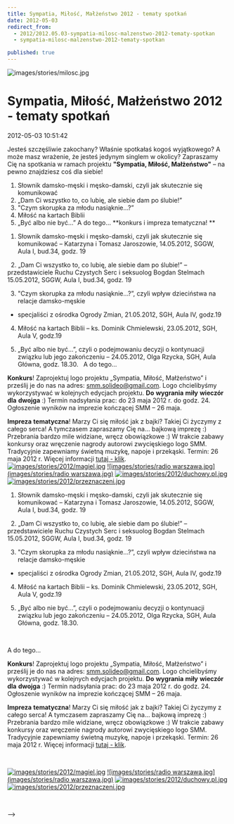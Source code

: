 ```yaml
---
title: Sympatia, Miłość, Małżeństwo 2012 - tematy spotkań
date: 2012-05-03
redirect_from: 
  - 2012/2012.05.03-sympatia-milosc-malzenstwo-2012-tematy-spotkan
  - sympatia-milosc-malzenstwo-2012-tematy-spotkan

published: true
---
```



![images/stories/milosc.jpg](images/stories/milosc.jpg)

# Sympatia, Miłość, Małżeństwo 2012 - tematy spotkań

<time>2012-05-03 10:51:42</time>



Jesteś szczęśliwie zakochany? 
Właśnie spotkałaś kogoś wyjątkowego? 
A może masz wrażenie, że jesteś jedynym singlem w okolicy? 
Zapraszamy Cię na spotkania w ramach projektu **"Sympatia, Miłość, Małżeństwo"** – na pewno znajdziesz coś dla siebie!
1. Słownik damsko-męski i męsko-damski, czyli jak skutecznie się
komunikować 
2. „Dam Ci wszystko to, co lubię, ale siebie dam po ślubie!” 
3. "Czym skorupka za młodu nasiąknie…?”
4. Miłość na kartach Biblii 
5. „Być albo nie być…”
A do tego… **konkurs i impreza tematyczna!
**
 

<!--{{intro-break}}-->
1. Słownik damsko-męski i męsko-damski, czyli jak skutecznie się komunikować 
– Katarzyna i Tomasz Jaroszowie, 
14.05.2012, SGGW,
Aula I, bud.34, godz. 19

 
2. „Dam Ci wszystko to, co lubię, ale siebie dam po ślubie!” 
– przedstawiciele Ruchu Czystych Serc i seksuolog Bogdan Stelmach 
15.05.2012, SGGW, 
Aula I, bud.34, godz. 19

3. "Czym skorupka za młodu nasiąknie…?”, czyli wpływ dzieciństwa na relacje damsko-męskie 
- specjaliści z ośrodka Ogrody Zmian, 
21.05.2012, SGH, Aula IV, godz.19

4. Miłość na kartach Biblii 
– ks. Dominik Chmielewski, 
23.05.2012, SGH,
Aula V, godz.19

5. „Być albo nie być…”, czyli o podejmowaniu decyzji o kontynuacji związku lub jego zakończeniu 
– 24.05.2012, Olga Rzycka, 
SGH, Aula Główna, godz. 18.30.
 
A do tego…

**Konkurs**!
Zaprojektuj logo projektu „Sympatia, Miłość, Małżeństwo” i prześlij je do nas na
adres: smm.solideo@gmail.com. Logo chcielibyśmy wykorzystywać w kolejnych
edycjach projektu. **Do** **wygrania** **miły** **wieczór** **dla** **dwojga** :)
Termin nadsyłania prac: do 23 maja 2012 r. do godz. 24. Ogłoszenie wyników na
imprezie kończącej SMM – 26 maja.

**Impreza** **tematyczna**!
Marzy Ci się miłość jak z bajki? Takiej Ci życzymy z całego serca! A tymczasem
zapraszamy Cię na… bajkową imprezę :) Przebrania bardzo mile widziane, wręcz
obowiązkowe :)
W trakcie zabawy konkursy oraz wręczenie nagrody autorowi zwycięskiego 
logo
SMM. Tradycyjnie zapewniamy świetną muzykę, napoje i przekąski. Termin: 26
maja 2012 r.
Więcej informacji [tutaj - klik](component/content/article/36-aktualnosci/1110-smm-bajkowa-impreza).
 
[](http://www.magiel.waw.pl)
[![images/stories/2012/magiel.jpg](images/stories/2012/magiel.jpg)](http://www.magiel.waw.pl)[](http://radiowarszawa.com.pl/)
[![images/stories/radio warszawa.jpg](images/stories/radio warszawa.jpg)](http://radiowarszawa.com.pl/)[](http://www.duchowy.pl)
[![images/stories/2012/duchowy.pl.jpg](images/stories/2012/duchowy.pl.jpg)](http://www.duchowy.pl)[](http://www.przeznaczeni.pl)
[![images/stories/2012/przeznaczeni.jpg](images/stories/2012/przeznaczeni.jpg)](http://www.przeznaczeni.pl)
 


<!--CONTENT FROM OLD SERVER (jos before 2013): 

Jesteś szczęśliwie zakochany? 
Właśnie spotkałaś kogoś wyjątkowego? 
A może masz wrażenie, że jesteś jedynym singlem w okolicy? 
Zapraszamy Cię na spotkania w ramach projektu **"Sympatia, Miłość, Małżeństwo"** – na pewno znajdziesz coś dla siebie!


1. Słownik damsko-męski i męsko-damski, czyli jak skutecznie się
komunikować 
2. „Dam Ci wszystko to, co lubię, ale siebie dam po ślubie!” 
3. "Czym skorupka za młodu nasiąknie…?”
4. Miłość na kartach Biblii 
5. „Być albo nie być…”


A do tego… **konkurs i impreza tematyczna!
**


 


<!--{{intro-break}}-->

1. Słownik damsko-męski i męsko-damski, czyli jak skutecznie się komunikować 
– Katarzyna i Tomasz Jaroszowie, 
14.05.2012, SGGW,
Aula I, bud.34, godz. 19

 
2. „Dam Ci wszystko to, co lubię, ale siebie dam po ślubie!” 
– przedstawiciele Ruchu Czystych Serc i seksuolog Bogdan Stelmach 
15.05.2012, SGGW, 
Aula I, bud.34, godz. 19

3. "Czym skorupka za młodu nasiąknie…?”, czyli wpływ dzieciństwa na relacje damsko-męskie 
- specjaliści z ośrodka Ogrody Zmian, 
21.05.2012, SGH, Aula IV, godz.19

4. Miłość na kartach Biblii 
– ks. Dominik Chmielewski, 
23.05.2012, SGH,
Aula V, godz.19

5. „Być albo nie być…”, czyli o podejmowaniu decyzji o kontynuacji związku lub jego zakończeniu 
– 24.05.2012, Olga Rzycka, 
SGH, Aula Główna, godz. 18.30.


 


A do tego…

**Konkurs**!
Zaprojektuj logo projektu „Sympatia, Miłość, Małżeństwo” i prześlij je do nas na
adres: smm.solideo@gmail.com. Logo chcielibyśmy wykorzystywać w kolejnych
edycjach projektu. **Do** **wygrania** **miły** **wieczór** **dla** **dwojga** :)
Termin nadsyłania prac: do 23 maja 2012 r. do godz. 24. Ogłoszenie wyników na
imprezie kończącej SMM – 26 maja.

**Impreza** **tematyczna**!
Marzy Ci się miłość jak z bajki? Takiej Ci życzymy z całego serca! A tymczasem
zapraszamy Cię na… bajkową imprezę :) Przebrania bardzo mile widziane, wręcz
obowiązkowe :)
W trakcie zabawy konkursy oraz wręczenie nagrody autorowi zwycięskiego logo
SMM. Tradycyjnie zapewniamy świetną muzykę, napoje i przekąski. Termin: 26
maja 2012 r.
Więcej informacji [tutaj - klik](component/content/article/36-aktualnosci/1110-smm-bajkowa-impreza).


 


[](http://www.magiel.waw.pl)
[![images/stories/2012/magiel.jpg](images/stories/2012/magiel.jpg)](http://www.magiel.waw.pl)[](http://radiowarszawa.com.pl/)
[![images/stories/radio warszawa.jpg](images/stories/radio warszawa.jpg)](http://radiowarszawa.com.pl/)[](http://www.duchowy.pl)
[![images/stories/2012/duchowy.pl.jpg](images/stories/2012/duchowy.pl.jpg)](http://www.duchowy.pl)[](http://www.przeznaczeni.pl)
[![images/stories/2012/przeznaczeni.jpg](images/stories/2012/przeznaczeni.jpg)](http://www.przeznaczeni.pl)


 

-->

<!--{{json:{"created_date":"2012-05-03 10:51:42","publish_down":"0000-00-00 00:00:00","id":"1099"}}}-->